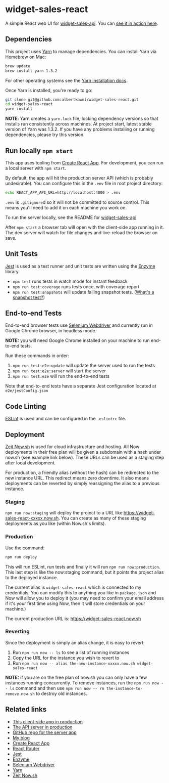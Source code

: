 # widget-sales-react
A simple React web UI for [widget-sales-api](https://github.com/albertkawmi/widget-sales-api). You can [see it in action here](https://widget-sales-react.now.sh/).

## Dependencies

This project uses [Yarn](https://yarnpkg.com/en/) to manage dependencies. You can install Yarn via Homebrew on Mac:
```bash
brew update
brew install yarn 1.3.2
```
For other operating systems see the [Yarn installation docs](https://yarnpkg.com/lang/en/docs/install/#windows-tab).

Once Yarn is installed, you're ready to go:

```bash
git clone git@github.com:albertkawmi/widget-sales-react.git
cd widget-sales-react
yarn install
```

__NOTE__: Yarn creates a `yarn.lock` file, locking dependency versions so that installs run consistently across machines. At project start, latest stable version of Yarn was 1.3.2. If you have any problems installing or running dependencies, please try this version.

## Run locally `npm start`
This app uses tooling from [Create React App](https://github.com/facebookincubator/create-react-app). For development, you can run a local server with `npm start`.

By default, the app will hit the production server API (which is probably undesirable). You can configure this in the `.env` file in root project directory:
```bash
echo REACT_APP_API_URL=http://localhost:4000 > .env
```
`.env` is `.gitignore`d so it will not be committed to source control. This  means you'll need to add it on each machine you work on.

To run the server locally, see the README for [widget-sales-api](https://github.com/albertkawmi/widget-sales-api#widget-sales-api)

After `npm start` a browser tab will open with the client-side app running in it. The dev server will watch for file changes and live-reload the browser on save.

## Unit Tests
[Jest](https://facebook.github.io/jest/) is used as a test runner and unit tests are written using the [Enzyme](https://github.com/airbnb/enzyme) library.

* `npm test` runs tests in watch mode for instant feedback
* `npm run test:coverage` runs tests once, with coverage report
* `npm run test:snapshots` will update failing snapshot tests. ([What's a snapshot test?](https://facebook.github.io/jest/docs/en/snapshot-testing.html))

## End-to-end Tests
End-to-end browser tests use [Selenium Webdriver](https://seleniumhq.github.io/selenium/docs/api/javascript/index.html) and currently run in Google Chrome browser, in headless mode.

__NOTE:__ you will need Google Chrome installed on your machine to run end-to-end tests.

Run these commands in order:

1. `npm run test:e2e:update` will update the server used to run the tests
2. `npm run test:e2e:server` will start the server
3. `npm run test:e2e` will run the end-to-end tests

Note that end-to-end tests have a separate Jest configuration located at `e2e/jestConfig.json`

## Code Linting

[ESLint](https://eslint.org/) is used and can be configured in the `.eslintrc` file.

## Deployment

[Zeit Now.sh](https://zeit.co/now) is used for cloud infrastructure and hosting. All Now deployments in their free plan will be given a subdomain with a hash under now.sh (see example link below). These URLs can be used as a staging step after local development.

For production, a friendly alias (without the hash) can be redirected to the new instance URL. This redirect means zero downtime. It also means deployments can be reverted by simply reassigning the alias to a previous instance.

### Staging
`npm run now:staging` will deploy the project to a URL like https://widget-sales-react-xxxxx.now.sh. You can create as many of these staging deployments as you like (within Now.sh's limits).

### Production
Use the command:
```bash
npm run deploy
```
This will run ESLint, run tests and finally it will run `npm run now:production`. This last step is like the now:staging command, but it points the project alias to the deployed instance.

The current alias is `widget-sales-react` which is connected to my credentials. You can modify this to anything you like in `package.json` and Now will allow you to deploy it (you may need to confirm your email address if it's your first time using Now, then it will store credentials on your machine.)

The current production URL is: https://widget-sales-react.now.sh

### Reverting
Since the deployment is simply an alias change, it is easy to revert:

1. Run `npm run now -- ls` to see a list of running instances
2. Copy the URL for the instance you wish to revert to
3. Run `npm run now -- alias the-new-instance-xxxxx.now.sh widget-sales-react`

__NOTE:__ if you are on the free plan of now.sh you can only have a few instances running concurrently. To remove instances, run the `npm run now -- ls` command and then use `npm run now -- rm the-instance-to-remove.now.sh` to destroy old instances.

## Related links

* [This client-side app in production](https://widget-sales-react.now.sh)
* [The API server in production](https://widget-sales-api.now.sh)
* [GitHub repo for the server app](https://github.com/albertkawmi/widget-sales-api)
* [My blog](http://kawmi.co)
* [Create React App](https://github.com/facebookincubator/create-react-app)
* [React Router](https://github.com/ReactTraining/react-router)
* [Jest](https://facebook.github.io/jest/)
* [Enzyme](https://github.com/airbnb/enzyme)
* [Selenium Webdriver](https://seleniumhq.github.io/selenium/docs/api/javascript/index.html)
* [Yarn](https://yarnpkg.com/en/)
* [Zeit Now.sh](https://zeit.co/now)
